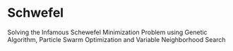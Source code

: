 # Schwefel
Solving the Infamous Schewefel Minimization Problem using Genetic Algorithm, Particle Swarm Optimization and Variable Neighborhood Search

